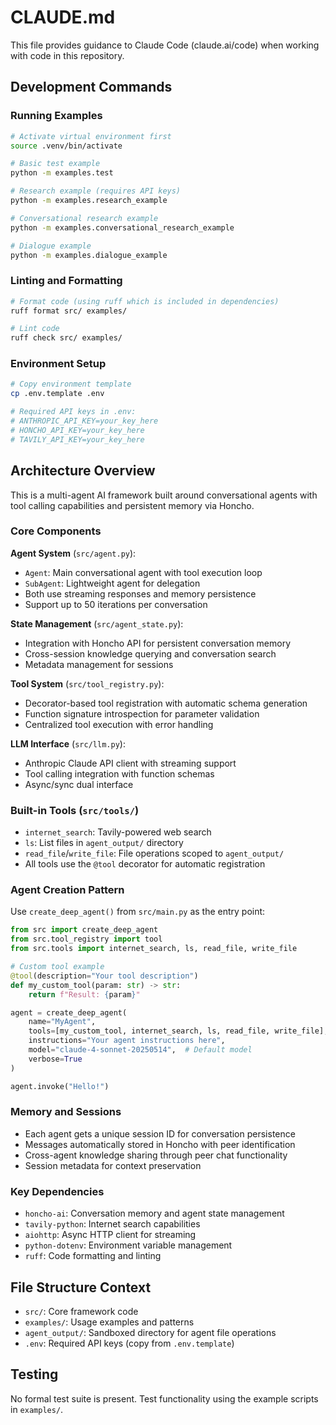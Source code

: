 # CLAUDE.md

This file provides guidance to Claude Code (claude.ai/code) when working with code in this repository.

## Development Commands

### Running Examples
```bash
# Activate virtual environment first
source .venv/bin/activate

# Basic test example
python -m examples.test

# Research example (requires API keys)
python -m examples.research_example

# Conversational research example
python -m examples.conversational_research_example

# Dialogue example
python -m examples.dialogue_example
```

### Linting and Formatting
```bash
# Format code (using ruff which is included in dependencies)
ruff format src/ examples/

# Lint code
ruff check src/ examples/
```

### Environment Setup
```bash
# Copy environment template
cp .env.template .env

# Required API keys in .env:
# ANTHROPIC_API_KEY=your_key_here
# HONCHO_API_KEY=your_key_here  
# TAVILY_API_KEY=your_key_here
```

## Architecture Overview

This is a multi-agent AI framework built around conversational agents with tool calling capabilities and persistent memory via Honcho.

### Core Components

**Agent System** (`src/agent.py`):
- `Agent`: Main conversational agent with tool execution loop
- `SubAgent`: Lightweight agent for delegation
- Both use streaming responses and memory persistence
- Support up to 50 iterations per conversation

**State Management** (`src/agent_state.py`):
- Integration with Honcho API for persistent conversation memory
- Cross-session knowledge querying and conversation search
- Metadata management for sessions

**Tool System** (`src/tool_registry.py`):
- Decorator-based tool registration with automatic schema generation
- Function signature introspection for parameter validation
- Centralized tool execution with error handling

**LLM Interface** (`src/llm.py`):
- Anthropic Claude API client with streaming support
- Tool calling integration with function schemas
- Async/sync dual interface

### Built-in Tools (`src/tools/`)

- `internet_search`: Tavily-powered web search
- `ls`: List files in `agent_output/` directory
- `read_file`/`write_file`: File operations scoped to `agent_output/`
- All tools use the `@tool` decorator for automatic registration

### Agent Creation Pattern

Use `create_deep_agent()` from `src/main.py` as the entry point:

```python
from src import create_deep_agent
from src.tool_registry import tool
from src.tools import internet_search, ls, read_file, write_file

# Custom tool example
@tool(description="Your tool description")
def my_custom_tool(param: str) -> str:
    return f"Result: {param}"

agent = create_deep_agent(
    name="MyAgent",
    tools=[my_custom_tool, internet_search, ls, read_file, write_file],
    instructions="Your agent instructions here",
    model="claude-4-sonnet-20250514",  # Default model
    verbose=True
)

agent.invoke("Hello!")
```

### Memory and Sessions

- Each agent gets a unique session ID for conversation persistence
- Messages automatically stored in Honcho with peer identification
- Cross-agent knowledge sharing through peer chat functionality
- Session metadata for context preservation

### Key Dependencies

- `honcho-ai`: Conversation memory and agent state management
- `tavily-python`: Internet search capabilities  
- `aiohttp`: Async HTTP client for streaming
- `python-dotenv`: Environment variable management
- `ruff`: Code formatting and linting

## File Structure Context

- `src/`: Core framework code
- `examples/`: Usage examples and patterns
- `agent_output/`: Sandboxed directory for agent file operations
- `.env`: Required API keys (copy from `.env.template`)

## Testing

No formal test suite is present. Test functionality using the example scripts in `examples/`.